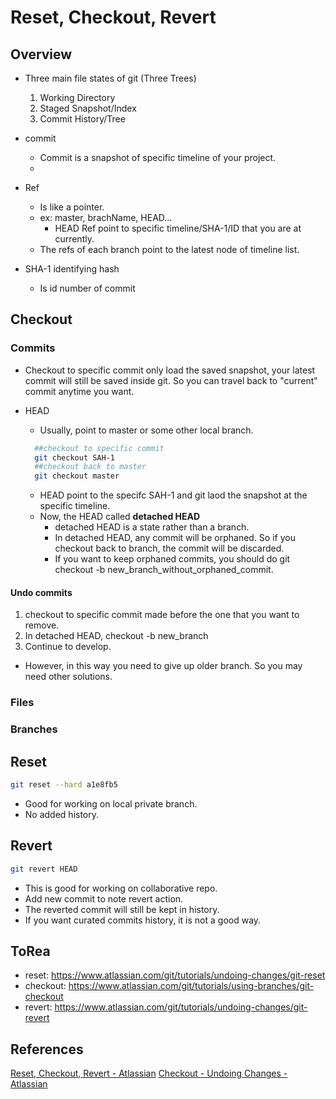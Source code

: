 # Reset, Checkout, Revert

## Overview
* Three main file states of git (Three Trees)
  1. Working Directory
  2. Staged Snapshot/Index
  3. Commit History/Tree

* commit
  * Commit is a snapshot of specific timeline of your project.
  *

* Ref
  * Is like a pointer.
  * ex: master, brachName, HEAD...
    * HEAD Ref point to specific timeline/SHA-1/ID that you are at currently.
  * The refs of each branch point to the latest node of timeline list.

* SHA-1 identifying hash
  * Is id number of commit

## Checkout

### Commits

* Checkout to specific commit only load the saved snapshot, your latest commit will still be saved inside git. So you can travel back to "current" commit anytime you want.

* HEAD
  * Usually, point to master or some other local branch.

  ```bash
    ##checkout to specific commit
    git checkout SAH-1
    ##checkout back to master
    git checkout master
  ```

  * HEAD point to the specifc SAH-1 and git laod the snapshot at the specific timeline.
  * Now, the HEAD called **detached HEAD**
    * detached HEAD is a state rather than a branch.
    * In detached HEAD, any commit will be orphaned. So if you checkout back to branch, the commit will be discarded.
    * If you want to keep orphaned commits, you should do git checkout -b new_branch_without_orphaned_commit.

#### Undo commits
1. checkout to specific commit made before the one that you want to remove.
2. In detached HEAD, checkout -b new_branch
3. Continue to develop.

* However, in this way you need to give up older branch. So you may need other solutions.


### Files

### Branches

## Reset
```bash
git reset --hard a1e8fb5
```

* Good for working on local private branch.
* No added history.

## Revert

```bash
git revert HEAD
```
* This is good for working on collaborative repo.
* Add new commit to note revert action.
* The reverted commit will still be kept in history.
* If you want curated commits history, it is not a good way.

## ToRea
* reset: https://www.atlassian.com/git/tutorials/undoing-changes/git-reset
* checkout: https://www.atlassian.com/git/tutorials/using-branches/git-checkout
* revert: https://www.atlassian.com/git/tutorials/undoing-changes/git-revert

## References
[Reset, Checkout, Revert - Atlassian](https://www.atlassian.com/git/tutorials/resetting-checking-out-and-reverting)
[Checkout - Undoing Changes - Atlassian](https://www.atlassian.com/git/tutorials/undoing-changes)
